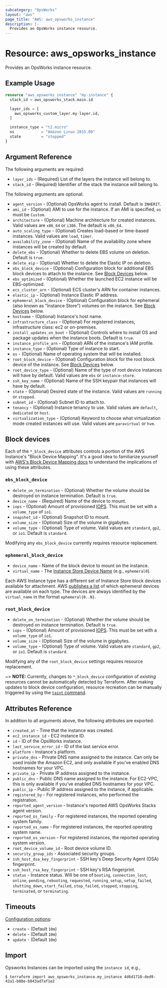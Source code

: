 ```yaml
---
subcategory: "OpsWorks"
layout: "aws"
page_title: "AWS: aws_opsworks_instance"
description: |-
  Provides an OpsWorks instance resource.
---
```


# Resource: aws_opsworks_instance

Provides an OpsWorks instance resource.

## Example Usage

```terraform
resource "aws_opsworks_instance" "my-instance" {
  stack_id = aws_opsworks_stack.main.id

  layer_ids = [
    aws_opsworks_custom_layer.my-layer.id,
  ]

  instance_type = "t2.micro"
  os            = "Amazon Linux 2015.09"
  state         = "stopped"
}
```

## Argument Reference

The following arguments are required:

* `layer_ids` - (Required) List of the layers the instance will belong to.
* `stack_id` - (Required) Identifier of the stack the instance will belong to.

The following arguments are optional:

* `agent_version` - (Optional) OpsWorks agent to install. Default is `INHERIT`.
* `ami_id` - (Optional) AMI to use for the instance.  If an AMI is specified, `os` must be `Custom`.
* `architecture` - (Optional) Machine architecture for created instances.  Valid values are `x86_64` or `i386`. The default is `x86_64`.
* `auto_scaling_type` - (Optional) Creates load-based or time-based instances.  Valid values are `load`, `timer`.
* `availability_zone` - (Optional) Name of the availability zone where instances will be created by default.
* `delete_ebs` - (Optional) Whether to delete EBS volume on deletion. Default is `true`.
* `delete_eip` - (Optional) Whether to delete the Elastic IP on deletion.
* `ebs_block_device` - (Optional) Configuration block for additional EBS block devices to attach to the instance. See [Block Devices](#block-devices) below.
* `ebs_optimized` - (Optional) Whether the launched EC2 instance will be EBS-optimized.
* `ecs_cluster_arn` - (Optional) ECS cluster's ARN for container instances.
* `elastic_ip` - (Optional) Instance Elastic IP address.
* `ephemeral_block_device` - (Optional) Configuration block for ephemeral (also known as "Instance Store") volumes on the instance. See [Block Devices](#block-devices) below.
* `hostname` - (Optional) Instance's host name.
* `infrastructure_class` - (Optional) For registered instances, infrastructure class: ec2 or on-premises.
* `install_updates_on_boot` - (Optional) Controls where to install OS and package updates when the instance boots.  Default is `true`.
* `instance_profile_arn` - (Optional) ARN of the instance's IAM profile.
* `instance_type` - (Optional) Type of instance to start.
* `os` - (Optional) Name of operating system that will be installed.
* `root_block_device` - (Optional) Configuration block for the root block device of the instance. See [Block Devices](#block-devices) below.
* `root_device_type` - (Optional) Name of the type of root device instances will have by default. Valid values are `ebs` or `instance-store`.
* `ssh_key_name` - (Optional) Name of the SSH keypair that instances will have by default.
* `state` - (Optional) Desired state of the instance. Valid values are `running` or `stopped`.
* `subnet_id` - (Optional) Subnet ID to attach to.
* `tenancy` - (Optional) Instance tenancy to use. Valid values are `default`, `dedicated` or `host`.
* `virtualization_type` - (Optional) Keyword to choose what virtualization mode created instances will use. Valid values are `paravirtual` or `hvm`.

## Block devices

Each of the `*_block_device` attributes controls a portion of the AWS
Instance's "Block Device Mapping". It's a good idea to familiarize yourself with [AWS's Block Device
Mapping docs](http://docs.aws.amazon.com/AWSEC2/latest/UserGuide/block-device-mapping-concepts.html)
to understand the implications of using these attributes.

### `ebs_block_device`

* `delete_on_termination` - (Optional) Whether the volume should be destroyed on instance termination. Default is `true`.
* `device_name` - (Required) Name of the device to mount.
* `iops` - (Optional) Amount of provisioned [IOPS](http://docs.aws.amazon.com/AWSEC2/latest/UserGuide/ebs-io-characteristics.html). This must be set with a `volume_type` of `io1`.
* `snapshot_id` - (Optional) Snapshot ID to mount.
* `volume_size` - (Optional) Size of the volume in gigabytes.
* `volume_type` - (Optional) Type of volume. Valid values are `standard`, `gp2`, or `io1`. Default is `standard`.

Modifying any `ebs_block_device` currently requires resource replacement.

### `ephemeral_block_device`

* `device_name` - Name of the block device to mount on the instance.
* `virtual_name` - The [Instance Store Device Name](http://docs.aws.amazon.com/AWSEC2/latest/UserGuide/InstanceStorage.html#InstanceStoreDeviceNames) (e.g., `ephemeral0`).

Each AWS Instance type has a different set of Instance Store block devices
available for attachment. AWS [publishes a
list](http://docs.aws.amazon.com/AWSEC2/latest/UserGuide/InstanceStorage.html#StorageOnInstanceTypes)
of which ephemeral devices are available on each type. The devices are always
identified by the `virtual_name` in the format `ephemeral{0..N}`.

### `root_block_device`

* `delete_on_termination` - (Optional) Whether the volume should be destroyed on instance termination. Default is `true`.
* `iops` - (Optional) Amount of provisioned [IOPS](http://docs.aws.amazon.com/AWSEC2/latest/UserGuide/ebs-io-characteristics.html). This must be set with a `volume_type` of `io1`.
* `volume_size` - (Optional) Size of the volume in gigabytes.
* `volume_type` - (Optional) Type of volume. Valid values are `standard`, `gp2`, or `io1`. Default is `standard`.

Modifying any of the `root_block_device` settings requires resource
replacement.

~> **NOTE:** Currently, changes to `*_block_device` configuration of _existing_
resources cannot be automatically detected by Terraform. After making updates
to block device configuration, resource recreation can be manually triggered by
using the [`taint` command](https://www.terraform.io/docs/commands/taint.html).

## Attributes Reference

In addition to all arguments above, the following attributes are exported:

* `created_at` - Time that the instance was created.
* `ec2_instance_id` - EC2 instance ID.
* `id` - ID of the OpsWorks instance.
* `last_service_error_id` - ID of the last service error.
* `platform` - Instance's platform.
* `private_dns` - Private DNS name assigned to the instance. Can only be used inside the Amazon EC2, and only available if you've enabled DNS hostnames for your VPC.
* `private_ip` - Private IP address assigned to the instance.
* `public_dns` - Public DNS name assigned to the instance. For EC2-VPC, this is only available if you've enabled DNS hostnames for your VPC.
* `public_ip` - Public IP address assigned to the instance, if applicable.
* `registered_by` - For registered instances, who performed the registration.
* `reported_agent_version` - Instance's reported AWS OpsWorks Stacks agent version.
* `reported_os_family` - For registered instances, the reported operating system family.
* `reported_os_name` - For registered instances, the reported operating system name.
* `reported_os_version` - For registered instances, the reported operating system version.
* `root_device_volume_id` - Root device volume ID.
* `security_group_ids` - Associated security groups.
* `ssh_host_dsa_key_fingerprint` - SSH key's Deep Security Agent (DSA) fingerprint.
* `ssh_host_rsa_key_fingerprint` - SSH key's RSA fingerprint.
* `status` - Instance status. Will be one of `booting`, `connection_lost`, `online`, `pending`, `rebooting`, `requested`, `running_setup`, `setup_failed`, `shutting_down`, `start_failed`, `stop_failed`, `stopped`, `stopping`, `terminated`, or `terminating`.

## Timeouts

[Configuration options](https://www.terraform.io/docs/configuration/blocks/resources/syntax.html#operation-timeouts):

- `create` - (Default `10m`)
- `delete` - (Default `10m`)
- `update` - (Default `10m`)

## Import

Opsworks Instances can be imported using the `instance id`, e.g.,

```
$ terraform import aws_opsworks_instance.my_instance 4d6d1710-ded9-42a1-b08e-b043ad7af1e2
```
